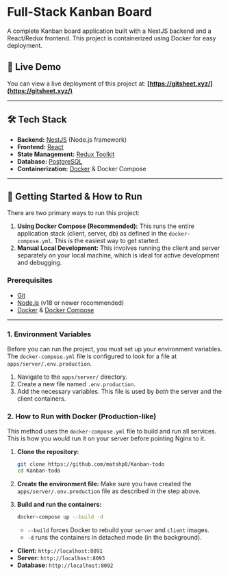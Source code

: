 
# Full-Stack Kanban Board

A complete Kanban board application built with a NestJS backend and a React/Redux frontend. This project is containerized using Docker for easy deployment.

## 🚀 Live Demo

You can view a live deployment of this project at:
**[https://gitsheet.xyz/](https://gitsheet.xyz/)**

-----

## 🛠️ Tech Stack

  * **Backend:** [NestJS](https://nestjs.com/) (Node.js framework)
  * **Frontend:** [React](https://reactjs.org/)
  * **State Management:** [Redux Toolkit](https://redux-toolkit.js.org/)
  * **Database:** [PostgreSQL](https://www.postgresql.org/)
  * **Containerization:** [Docker](https://www.docker.com/) & Docker Compose


-----


## 🏁 Getting Started & How to Run

There are two primary ways to run this project:

1.  **Using Docker Compose (Recommended):** This runs the entire application stack (client, server, db) as defined in the `docker-compose.yml`. This is the easiest way to get started.
2.  **Manual Local Development:** This involves running the client and server separately on your local machine, which is ideal for active development and debugging.

### Prerequisites

  * [Git](https://git-scm.com/)
  * [Node.js](https://nodejs.org/en/) (v18 or newer recommended)
  * [Docker](https://www.docker.com/products/docker-desktop/) & [Docker Compose](https://docs.docker.com/compose/)

-----

### 1\. Environment Variables

Before you can run the project, you must set up your environment variables. The `docker-compose.yml` file is configured to look for a file at `apps/server/.env.production`.

1.  Navigate to the `apps/server/` directory.
2.  Create a new file named `.env.production`.
3.  Add the necessary variables. This file is used by *both* the server and the client containers.


### 2\. How to Run with Docker (Production-like)

This method uses the `docker-compose.yml` file to build and run all services. This is how you would run it on your server before pointing Nginx to it.

1.  **Clone the repository:**

    ```bash
    git clone https://github.com/matshp0/Kanban-todo
    cd Kanban-todo
    ```

2.  **Create the environment file:**
    Make sure you have created the `apps/server/.env.production` file as described in the step above.

3.  **Build and run the containers:**

    ```bash
    docker-compose up --build -d
    ```

      * `--build` forces Docker to rebuild your `server` and `client` images.
      * `-d` runs the containers in detached mode (in the background).


  * **Client:** `http://localhost:8091`
  * **Server:** `http://localhost:8093`
  * **Database:** `http://localhost:8092`
